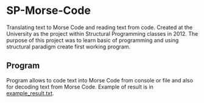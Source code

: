 # SP-Morse-Code
Translating text to Morse Code and reading text from code. Created at the University as the project within Structural Programming classes in 2012. The purpose of this project was to learn basic of programming and using structural paradigm create first working program.

## Program
Program allows to code text into Morse Code from console or file and also for decoding text from Morse Code. Example of result is in [example_result.txt](example_result.txt).
